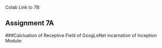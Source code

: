 Colab Link to 7B: 

## Assignment 7A

###Calcluation of Receptive Field of GoogLeNet incarnation of Inception Module:


